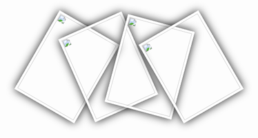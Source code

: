 <html lang="en">
<head>
	<meta charset="UTF-8">
	<title>Document</title>
<style type="text/css">
*{
	margin: 0;
	padding: 0;
}

ul{
    border: 1px solid #ccc;
    width: 1400px;
    height: 300px;
    margin-top: 100px;
    background-color: grey;
    position: relative;

}
li{
	border: 5px solid white;
	box-shadow: 0 0 20px;
	list-style: none;
	width: 150px;
	height: 200px;
	float: left;
	position: absolute;
	transition-property: transform;
    transition-duration: 1.5s;
}
ul li:nth-child(1){
    top: 50px;
    left: 35%;
    transform: rotate(30deg);
}
ul li:nth-child(2){
	 top: 50px;
	 left: 45%;
	 transform: rotate(-24deg);
}
ul li:nth-child(3){
	 top: 50px;
	 left: 55%;
	 transform: rotate(15deg);
}
ul li:nth-child(4){
	 top: 50px;
	 left: 65%;
	 transform: rotate(-30deg);
}
img{
	width: 150px;
	height: 200px;
}
ul li:nth-child(1):hover{
	z-index: 1;
	transform: rotate(0deg);
	transform: scale(1.7);
}
ul li:nth-child(2):hover{
	z-index: 1;
	transform: rotate(0deg);
	transform: scale(1.7);
}
ul li:nth-child(3):hover{
	z-index: 1;
	transform: rotate(0deg);
	transform: scale(1.7);
}
ul li:nth-child(4):hover{
	z-index: 1;
	transform: rotate(0deg);
	transform: scale(1.7);
}
</style>
</head>
<body>
<ul>
	<li><img src="C:\Users\Public\Pictures\Sample Pictures\1.jpg" alt=""></li>
	<li><img src="C:\Users\Public\Pictures\Sample Pictures\2.jpg" alt=""></li>
	<li><img src="C:\Users\Public\Pictures\Sample Pictures\3.jpg" alt=""></li>
	<li><img src="C:\Users\Public\Pictures\Sample Pictures\4.jpg" alt=""></li>
</ul>
</body>
</html>
